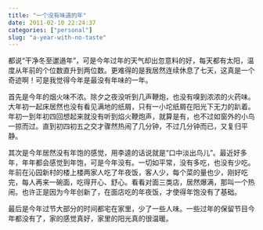 ```yaml
---
title: "一个没有味道的年"
date: 2011-02-10 22:24:37
categories: ["personal"]
slug: "a-year-with-no-taste"
---
```




都说“干净冬至邋遢年”，可是今年过年的天气却出忽意料的好，每天都有太阳，温度从年前的个位数直升到两位数。更难得的是我居然连续休息了七天，这真是一个奇迹啊！可是我觉得今年是最没有年味的一年。

首先是今年的烟火味不浓。除夕之夜没听到几声鞭炮，也没有嗅到浓浓的火药味。大年初一起床居然也没有看见满地的纸屑，只有一小坨纸屑在阳光下无力的趴着。年初一到年初四回想起来就没有听到焰火鞭炮声，就算是有，也不过如窗外的小鸟一掠而过。直到初四初五之交才骤然热闹了几分钟，不过几分钟而已，又复归平静。

其次是今年居然没有年饱的感觉，用李逵的话说就是“口中淡出鸟儿”。最近好多年，年年都会感觉到年饱，可是今年没有。一切如平常，没有多吃，也没有少吃。年前在沁园新村的楼上楼两家人吃了年夜饭，客人少，每个菜的量也少，刚好吃完，每人再来一碗面，吃得开心、舒心。看看对面三类店，居然爆满，那叫一个热闹。也许正是因为今年创新了，在面店吃的年夜饭，才使得年饱没有了基础。

最后是今年过节大部分的时间都宅在家里，少了一些人味。一些过年的保留节目今年都没有了，家的感觉真好，家里的阳光真的很温暖。
